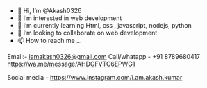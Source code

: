 - 👋 Hi, I’m @Akash0326
- 👀 I’m interested in web development
- 🌱 I’m currently learning Html, css , javascript, nodejs, python
- 💞️ I’m looking to collaborate on web development
- 📫 How to reach me ...

Email:- iamakash0326@gmail.com
Call/whatapp - +91 8789680417 
 https://wa.me/message/AHDGFVTC6EPWG1

Social media - https://www.instagram.com/i.am.akash.kumar
<!---
Akash0326/Akash0326 is a ✨ special ✨ repository because its `README.md` (this file) appears on your GitHub profile.
You can click the Preview link to take a look at your changes.
--->
